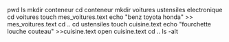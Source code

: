 pwd
ls
mkdir conteneur
cd conteneur
mkdir voitures ustensiles electronique
cd voitures
touch mes_voitures.text
echo "benz toyota honda" >> mes_voitures.text
cd ..
cd ustensiles
touch cuisine.text
echo "fourchette louche couteau" >>cuisine.text
open cuisine.text
cd ..
ls -alt
